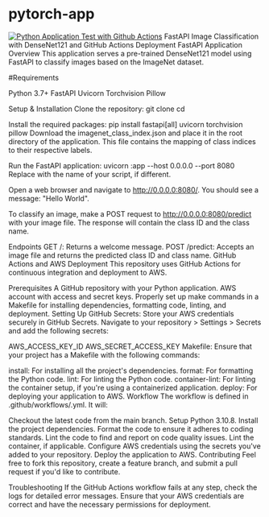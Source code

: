 # pytorch-app
[![Python Application Test with Github Actions](https://github.com/jithsg/FastAPI-Pytorch-Microservice/actions/workflows/main.yml/badge.svg)](https://github.com/jithsg/FastAPI-Pytorch-Microservice/actions/workflows/main.yml)
FastAPI Image Classification with DenseNet121 and GitHub Actions Deployment
FastAPI Application Overview
This application serves a pre-trained DenseNet121 model using FastAPI to classify images based on the ImageNet dataset.

#Requirements

  Python 3.7+
  FastAPI
  Uvicorn
  Torchvision
  Pillow
  
Setup & Installation
  Clone the repository:
    git clone <repository-url>
    cd <repository-directory>
    
Install the required packages:
  pip install fastapi[all] uvicorn torchvision pillow
Download the imagenet_class_index.json and place it in the root directory of the application. This file contains the mapping of class indices to their respective labels.

Run the FastAPI application:
  uvicorn <filename>:app --host 0.0.0.0 --port 8080
  Replace <filename> with the name of your script, if different.

Open a web browser and navigate to http://0.0.0.0:8080/. You should see a message: "Hello World".

To classify an image, make a POST request to http://0.0.0.0:8080/predict with your image file. The response will contain the class ID and the class name.

Endpoints
  GET /: Returns a welcome message.
  POST /predict: Accepts an image file and returns the predicted class ID and class name.
  GitHub Actions and AWS Deployment
  This repository uses GitHub Actions for continuous integration and deployment to AWS.

Prerequisites
  A GitHub repository with your Python application.
  AWS account with access and secret keys.
  Properly set up make commands in a Makefile for installing dependencies, formatting code, linting, and deployment.
  Setting Up
  GitHub Secrets: Store your AWS credentials securely in GitHub Secrets. Navigate to your repository > Settings > Secrets and add the following secrets:
  
  AWS_ACCESS_KEY_ID
  AWS_SECRET_ACCESS_KEY
Makefile: Ensure that your project has a Makefile with the following commands:

install: For installing all the project's dependencies.
format: For formatting the Python code.
lint: For linting the Python code.
container-lint: For linting the container setup, if you're using a containerized application.
deploy: For deploying your application to AWS.
Workflow
The workflow is defined in .github/workflows/<workflow-file>.yml. It will:

Checkout the latest code from the main branch.
Setup Python 3.10.8.
Install the project dependencies.
Format the code to ensure it adheres to coding standards.
Lint the code to find and report on code quality issues.
Lint the container, if applicable.
Configure AWS credentials using the secrets you've added to your repository.
Deploy the application to AWS.
Contributing
Feel free to fork this repository, create a feature branch, and submit a pull request if you'd like to contribute.

Troubleshooting
If the GitHub Actions workflow fails at any step, check the logs for detailed error messages.
Ensure that your AWS credentials are correct and have the necessary permissions for deployment.
